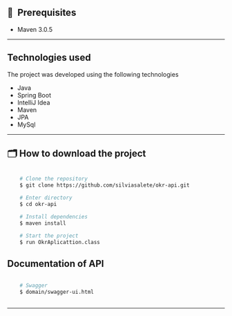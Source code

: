 
## 🔖&nbsp; Prerequisites

- Maven 3.0.5
---

## Technologies used

The project was developed using the following technologies

- Java
- Spring Boot
- IntelliJ Idea 
- Maven
- JPA
- MySql
---

## 🗂 How to download the project

```bash

    # Clone the repository
    $ git clone https://github.com/silviasalete/okr-api.git

    # Enter directory
    $ cd okr-api

    # Install dependencies
    $ maven install

    # Start the project
    $ run OkrAplicattion.class
```
## Documentation of API
```bash

    # Swagger
    $ domain/swagger-ui.html
    
```
---

